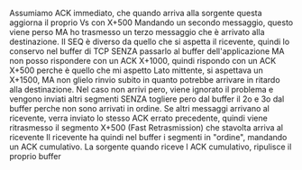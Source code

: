 Assumiamo ACK immediato, che quando arriva alla sorgente questa aggiorna il proprio Vs con X+500
Mandando un secondo messaggio, questo viene perso MA ho trasmesso un terzo messaggio che è arrivato alla destinazione.
Il SEQ è diverso da quello che si aspetta il ricevente, quindi lo conservo nel buffer di TCP SENZA passarlo al buffer dell'applicazione
MA non posso rispondere con un ACK X+1000, quindi rispondo con un ACK X+500 perche è quello che mi aspetto
Lato mittente, si aspettava un X+1500, MA non glielo rinvio subito in quanto potrebbe arrivare in ritardo alla destinazione. Nel caso non arrivi pero, viene ignorato il problema e vengono inviati altri segmenti SENZA togliere pero dal buffer il 2o e 3o dal buffer perche non sono arrivati in ordine. Se altri messaggi arrivano al ricevente, verra inviato lo stesso ACK errato precedente, quindi viene ritrasmesso il segmento X+500 (Fast Retrasmission) che stavolta arriva al ricevente
Il ricevente ha quindi nel buffer i segmenti in "ordine", mandando un ACK cumulativo. La sorgente quando riceve l ACK cumulativo, ripulisce il proprio buffer 